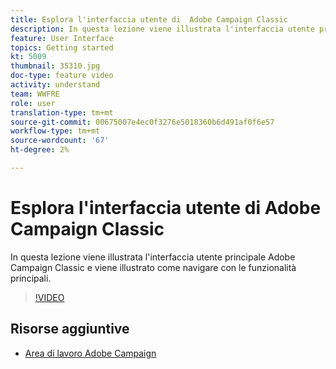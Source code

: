 ```yaml
---
title: Esplora l'interfaccia utente di  Adobe Campaign Classic
description: In questa lezione viene illustrata l'interfaccia utente principale  Adobe Campaign Classic e viene illustrato come navigare con le funzionalità principali.
feature: User Interface
topics: Getting started
kt: 5009
thumbnail: 35310.jpg
doc-type: feature video
activity: understand
team: WWFRE
role: user
translation-type: tm+mt
source-git-commit: 00675007e4ec0f3276e5018360b6d491af0f6e57
workflow-type: tm+mt
source-wordcount: '67'
ht-degree: 2%

---
```



# Esplora l&#39;interfaccia utente di  Adobe Campaign Classic

In questa lezione viene illustrata l&#39;interfaccia utente principale  Adobe Campaign Classic e viene illustrato come navigare con le funzionalità principali.

>[!VIDEO](https://video.tv.adobe.com/v/35130?quality=12)

## Risorse aggiuntive

* [Area di lavoro Adobe Campaign](https://docs.adobe.com/content/help/en/campaign-classic/using/getting-started/starting-with-adobe-campaign/adobe-campaign-workspace.html)
